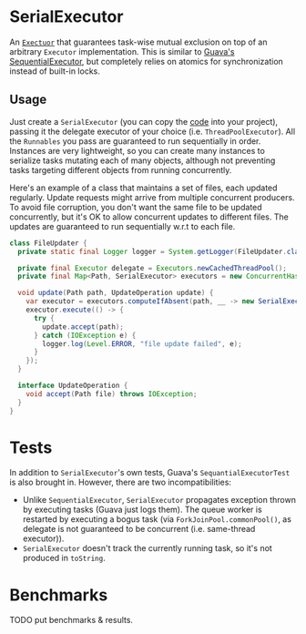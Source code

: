 # SerialExecutor

An [`Exectuor`](https://docs.oracle.com/en/java/javase/18/docs/api/java.base/java/util/concurrent/Executor.html)
that guarantees task-wise mutual exclusion on top of an arbitrary `Executor` implementation. This
is similar to [Guava's](https://github.com/google/guava) [SequentialExecutor](https://github.com/google/guava/blob/master/guava/src/com/google/common/util/concurrent/SequentialExecutor.java),
but completely relies on atomics for synchronization instead of built-in locks.

## Usage 

Just create a `SerialExecutor` (you can copy the [code](/serial-executor/src/main/java/com/github/mizosoft/concurrent/serialexecutor/SerialExecutor.java) into your project),
passing it the delegate executor of your choice (i.e. `ThreadPoolExecutor`). All the `Runnables` you 
pass are guaranteed to run sequentially in order. Instances are very lightweight, so you
can create many instances to serialize tasks mutating each of many objects, although not preventing
tasks targeting different objects from running concurrently.

Here's an example of a class that maintains a set of files, each updated regularly. Update requests might
arrive from multiple concurrent producers. To avoid file corruption, you don't want the same file to be
updated concurrently, but it's OK to allow concurrent updates to different files. The updates are guaranteed
to run sequentially w.r.t to each file.

```java
class FileUpdater {
  private static final Logger logger = System.getLogger(FileUpdater.class.getName());

  private final Executor delegate = Executors.newCachedThreadPool();
  private final Map<Path, SerialExecutor> executors = new ConcurrentHashMap<>();

  void update(Path path, UpdateOperation update) {
    var executor = executors.computeIfAbsent(path, __ -> new SerialExecutor(delegate));
    executor.execute(() -> {
      try {
        update.accept(path);
      } catch (IOException e) {
        logger.log(Level.ERROR, "file update failed", e);
      }
    });
  }

  interface UpdateOperation {
    void accept(Path file) throws IOException;
  }
}
```

# Tests

In addition to `SerialExecutor`'s own tests, Guava's `SequantialExecutorTest` is also brought in. However, there are 
two incompatibilities: 

 * Unlike `SequentialExecutor`, `SerialExecutor` propagates exception thrown by executing tasks (Guava just logs them). 
   The queue worker is restarted by executing a bogus task (via `ForkJoinPool.commonPool()`, as delegate is not guaranteed 
   to be concurrent (i.e. same-thread executor)).
 * `SerialExecutor` doesn't track the currently running task, so it's not produced in `toString`. 

# Benchmarks

TODO put benchmarks & results.
